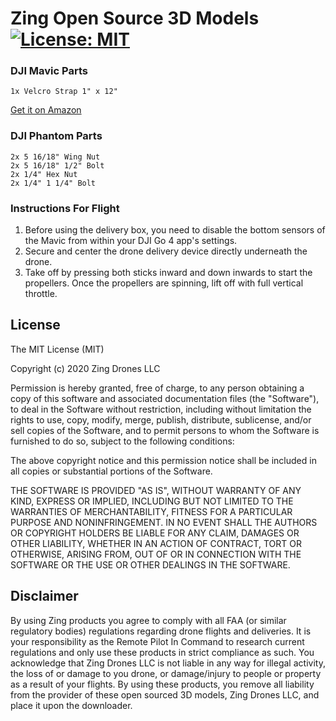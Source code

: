 # Zing Open Source 3D Models [![License: MIT](https://img.shields.io/badge/License-MIT-yellow.svg)](https://opensource.org/licenses/MIT)

### DJI Mavic Parts
```
1x Velcro Strap 1" x 12"
```
[Get it on Amazon](https://www.amazon.com/gp/product/B011WGG18A/ref=ppx_yo_dt_b_search_asin_image?ie=UTF8&psc=1)

### DJI Phantom Parts
```
2x 5 16/18" Wing Nut
2x 5 16/18" 1/2" Bolt
2x 1/4" Hex Nut
2x 1/4" 1 1/4" Bolt
```

### Instructions For Flight
1. Before using the delivery box, you need to disable the bottom sensors of the Mavic from within your DJI Go 4 app's settings.
2. Secure and center the drone delivery device directly underneath the drone.
3. Take off by pressing both sticks inward and down inwards to start the propellers. Once the propellers are spinning, lift off with full vertical throttle.


## License
The MIT License (MIT)

Copyright (c) 2020 Zing Drones LLC

Permission is hereby granted, free of charge, to any person obtaining a copy of this software and associated documentation files (the "Software"), to deal in the Software without restriction, including without limitation the rights to use, copy, modify, merge, publish, distribute, sublicense, and/or sell copies of the Software, and to permit persons to whom the Software is furnished to do so, subject to the following conditions:

The above copyright notice and this permission notice shall be included in all copies or substantial portions of the Software.

THE SOFTWARE IS PROVIDED "AS IS", WITHOUT WARRANTY OF ANY KIND, EXPRESS OR IMPLIED, INCLUDING BUT NOT LIMITED TO THE WARRANTIES OF MERCHANTABILITY, FITNESS FOR A PARTICULAR PURPOSE AND NONINFRINGEMENT. IN NO EVENT SHALL THE AUTHORS OR COPYRIGHT HOLDERS BE LIABLE FOR ANY CLAIM, DAMAGES OR OTHER LIABILITY, WHETHER IN AN ACTION OF CONTRACT, TORT OR OTHERWISE, ARISING FROM, OUT OF OR IN CONNECTION WITH THE SOFTWARE OR THE USE OR OTHER DEALINGS IN THE SOFTWARE.

## Disclaimer
By using Zing products you agree to comply with all FAA (or similar regulatory bodies) regulations regarding drone flights and deliveries. It is your responsibility as the Remote Pilot In Command to research current regulations and only use these products in strict compliance as such. You acknowledge that Zing Drones LLC is not liable in any way for illegal activity, the loss of or damage to you drone, or damage/injury to people or property as a result of your flights. By using these products, you remove all liability from the provider of these open sourced 3D models, Zing Drones LLC, and place it upon the downloader.
